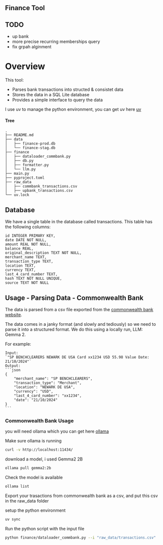 
## Finance Tool

## TODO
- up bank
- more precise recurring memberships query
- fix grpah alginment

# Overview

This tool:
- Parses bank transactions into structed & consistet data
- Stores the data in a SQL Lite database
- Provides a simple interface to query the data

I use uv to manage the python environment, you can get uv here [uv](https://docs.astral.sh/uv/getting-started/installation/)

#### Tree
```
.
├── README.md
├── data
│   ├── finance-prod.db
│   └── finance-stag.db
├── finance
│   ├── dataloader_commbank.py
│   ├── db.py
│   ├── formatter.py
│   └── llm.py
├── main.py
├── pyproject.toml
├── raw_data
│   ├── commbank_transactions.csv
│   ├── upbank_transactions.csv
└── uv.lock
```

## Database

We have a single table in the database called transactions. This table has the following columns:
```
id INTEGER PRIMARY KEY,
date DATE NOT NULL,
amount REAL NOT NULL,
balance REAL,
original_description TEXT NOT NULL,
merchant_name TEXT,
transaction_type TEXT,
location TEXT,
currency TEXT,
last_4_card_number TEXT,
hash TEXT NOT NULL UNIQUE,
source TEXT NOT NULL
```

## Usage - Parsing Data - Commonwealth Bank
The data is parsed from a csv file exported from the [commonwealth bank website](https://www.commbank.com.au/). 

The data comes in a janky format (and slowly and tediously) so we need to parse it into a structured format. We do this using a locally run, LLM: Gemma 2.

For example:
````csv
Input: 
`"SP BENCHCLEARERS NEWARK DE USA Card xx1234 USD 55.98 Value Date: 21/10/2024"`
Output:
```json
{
    "merchant_name": "SP BENCHCLEARERS",
    "transaction_type": "Merchant",
    "location": "NEWARK DE USA",
    "currency": "USD",
    "last_4_card_number": "xx1234",
    "date": "21/10/2024"
}
```
````

### Commonwealth Bank Usage
you will need ollama which you can get here [ollama](https://github.com/ollama/ollama)

Make sure ollama is running
```bash
curl -v http://localhost:11434/
```

download a model, i used Gemma2 2B
```bash
ollama pull gemma2:2b
```

Check the model is available
```bash
ollama list
```

Export your trasactions from commonwealth bank as a csv, and put this csv in the raw_data folder

setup the python environment
```bash
uv sync
```

Run the python script with the input file
```bash
python finance/dataloader_commbank.py --i "raw_data/transactions.csv"
```

